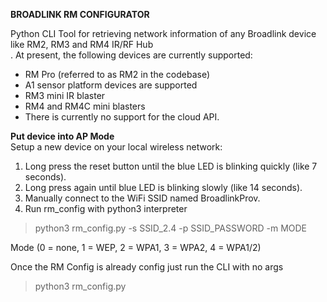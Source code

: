**BROADLINK RM CONFIGURATOR**

Python CLI Tool for retrieving network information of any Broadlink device like RM2, RM3 and RM4 IR/RF Hub  
. At present, the following devices are currently supported:  
  

 - RM Pro (referred to as RM2 in the codebase)
 - A1 sensor platform devices are supported  
 - RM3 mini IR blaster  
 - RM4 and RM4C mini blasters  
 - There is currently no support for the cloud API.

  
  
**Put device into AP Mode**  
Setup a new device on your local wireless network:  
  

 1. Long press the reset button until the blue LED is blinking quickly (like 7 seconds).  
 2. Long press again until blue LED is blinking slowly (like 14 seconds).  
 3. Manually connect to the WiFi SSID named BroadlinkProv.
 4. Run rm_config with python3 interpreter
 
> python3 rm_config.py -s SSID_2.4 -p SSID_PASSWORD -m  MODE

Mode (0 = none, 1 = WEP, 2 = WPA1, 3 = WPA2, 4 = WPA1/2)

Once the RM Config is already config just run the CLI with no args
> python3 rm_config.py
